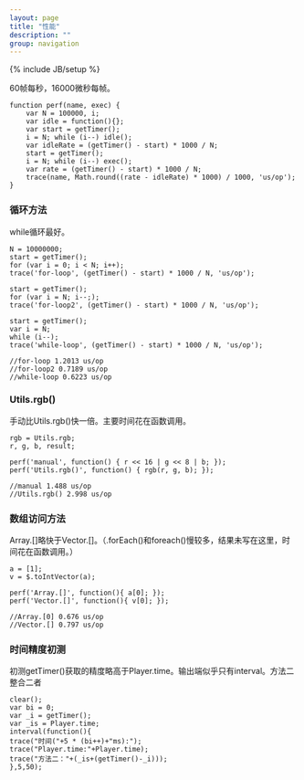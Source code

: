 ```yaml
---
layout: page
title: "性能"
description: ""
group: navigation
---
```

{% include JB/setup %}

60帧每秒，16000微秒每帧。

    function perf(name, exec) {
        var N = 100000, i;
        var idle = function(){};
        var start = getTimer();
        i = N; while (i--) idle();
        var idleRate = (getTimer() - start) * 1000 / N;
        start = getTimer();
        i = N; while (i--) exec();
        var rate = (getTimer() - start) * 1000 / N;
        trace(name, Math.round((rate - idleRate) * 1000) / 1000, 'us/op');
    }

### 循环方法

while循环最好。

    N = 10000000;
    start = getTimer();
    for (var i = 0; i < N; i++);
    trace('for-loop', (getTimer() - start) * 1000 / N, 'us/op');

    start = getTimer();
    for (var i = N; i--;);
    trace('for-loop2', (getTimer() - start) * 1000 / N, 'us/op');

    start = getTimer();
    var i = N;
    while (i--);
    trace('while-loop', (getTimer() - start) * 1000 / N, 'us/op');

    //for-loop 1.2013 us/op
    //for-loop2 0.7189 us/op
    //while-loop 0.6223 us/op

### Utils.rgb()

手动比Utils.rgb()快一倍。主要时间花在函数调用。

    rgb = Utils.rgb;
    r, g, b, result;

    perf('manual', function() { r << 16 | g << 8 | b; });
    perf('Utils.rgb()', function() { rgb(r, g, b); });

    //manual 1.488 us/op
    //Utils.rgb() 2.998 us/op

### 数组访问方法

Array.\[\]略快于Vector.\[\]。（.forEach()和foreach()慢较多，结果未写在这里，时间花在函数调用。）

    a = [1];
    v = $.toIntVector(a);

    perf('Array.[]', function(){ a[0]; });
    perf('Vector.[]', function(){ v[0]; });

    //Array.[0] 0.676 us/op
    //Vector.[] 0.797 us/op
    
### 时间精度初测

初测getTimer()获取的精度略高于Player.time。输出端似乎只有interval。方法二整合二者

    clear();
    var bi = 0;
    var _i = getTimer();
    var _is = Player.time;
    interval(function(){
    trace("时间("+5 * (bi++)+"ms):");
    trace("Player.time:"+Player.time);
    trace("方法二："+(_is+(getTimer()-_i)));
    },5,50);
